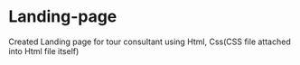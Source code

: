 # Landing-page
Created Landing page for tour consultant using Html, Css(CSS file attached into Html file itself)
